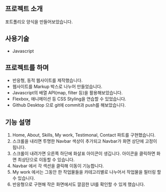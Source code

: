 ## 프로젝트 소개
포트폴리오 양식을 만들어보았습니다. 

## 사용기술
* Javascript

## 프로젝트를 하며
* 반응형, 동적 웹사이트를 제작했습니다.
* 웹사이트를 Markup 박스로 나누어 만들었습니다.
* Javascript의 배열 API(map, filter 등)을 활용해보았습니다.
* Flexbox, 애니메이션 등 CSS Styling을 연습할 수 있었습니다.
* Github Desktop 으로 git에 commit과 push를 해보았습니다.

## 기능 설명
1. Home, About, Skills, My work, Testimonal, Contact 파트를 구현했습니다.
2. 스크롤을 내리면 투명한 Navbar 색상이 추가되고 Navbar가 화면 상단에 고정이 됩니다.
3. 스크롤이 내려가면 오른쪽 하단에 화살표 아이콘이 생깁니다. 아이콘을 클릭하면 화면 최상단으로 이동할 수 있습니다.
4. Navbar 에서 각 섹션을 클릭해 이동이 기능합니다.
5. My work 에서는 그동안 한 작업물들을 카테고리별로 나누어서 작업물을 필터링 할 수 있습니다.
6. 반응형으로 구현해 작은 화면에서도 깔끔한 UI를 확인할 수 있게 했습니다.
